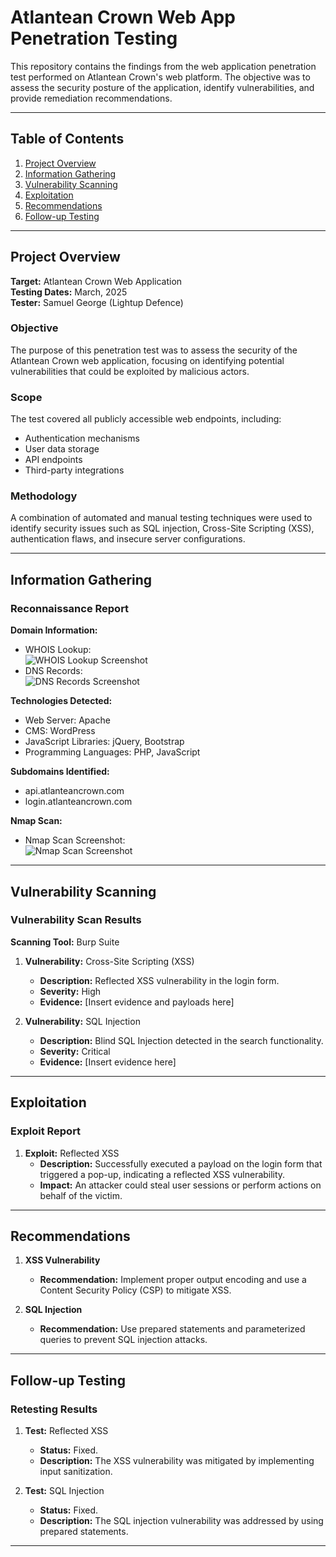 # Atlantean Crown Web App Penetration Testing

This repository contains the findings from the web application penetration test performed on Atlantean Crown's web platform. The objective was to assess the security posture of the application, identify vulnerabilities, and provide remediation recommendations.

---

## Table of Contents

1. [Project Overview](#project-overview)  
2. [Information Gathering](#information-gathering)  
3. [Vulnerability Scanning](#vulnerability-scanning)  
4. [Exploitation](#exploitation)  
5. [Recommendations](#recommendations)  
6. [Follow-up Testing](#follow-up-testing)  

---

## Project Overview

**Target:** Atlantean Crown Web Application  
**Testing Dates:** March, 2025  
**Tester:** Samuel George (Lightup Defence)

### Objective  
The purpose of this penetration test was to assess the security of the Atlantean Crown web application, focusing on identifying potential vulnerabilities that could be exploited by malicious actors.

### Scope  
The test covered all publicly accessible web endpoints, including:  
- Authentication mechanisms  
- User data storage  
- API endpoints  
- Third-party integrations

### Methodology  
A combination of automated and manual testing techniques were used to identify security issues such as SQL injection, Cross-Site Scripting (XSS), authentication flaws, and insecure server configurations.

---

## Information Gathering

### Reconnaissance Report

**Domain Information:**  
- WHOIS Lookup:  
  ![WHOIS Lookup Screenshot](path/to/whois_screenshot.png)  
- DNS Records:  
  ![DNS Records Screenshot](path/to/dns_records_screenshot.png)

**Technologies Detected:**  
- Web Server: Apache  
- CMS: WordPress  
- JavaScript Libraries: jQuery, Bootstrap  
- Programming Languages: PHP, JavaScript

**Subdomains Identified:**  
- api.atlanteancrown.com  
- login.atlanteancrown.com

**Nmap Scan:**  
- Nmap Scan Screenshot:  
  ![Nmap Scan Screenshot](path/to/nmap_screenshot.png)

---

## Vulnerability Scanning

### Vulnerability Scan Results

**Scanning Tool:** Burp Suite

1. **Vulnerability:** Cross-Site Scripting (XSS)  
   - **Description:** Reflected XSS vulnerability in the login form.  
   - **Severity:** High  
   - **Evidence:** [Insert evidence and payloads here]

2. **Vulnerability:** SQL Injection  
   - **Description:** Blind SQL Injection detected in the search functionality.  
   - **Severity:** Critical  
   - **Evidence:** [Insert evidence here]

---

## Exploitation

### Exploit Report

1. **Exploit:** Reflected XSS  
   - **Description:** Successfully executed a payload on the login form that triggered a pop-up, indicating a reflected XSS vulnerability.  
   - **Impact:** An attacker could steal user sessions or perform actions on behalf of the victim.

---

## Recommendations

1. **XSS Vulnerability**  
   - **Recommendation:** Implement proper output encoding and use a Content Security Policy (CSP) to mitigate XSS.

2. **SQL Injection**  
   - **Recommendation:** Use prepared statements and parameterized queries to prevent SQL injection attacks.

---

## Follow-up Testing

### Retesting Results

1. **Test:** Reflected XSS  
   - **Status:** Fixed.  
   - **Description:** The XSS vulnerability was mitigated by implementing input sanitization.

2. **Test:** SQL Injection  
   - **Status:** Fixed.  
   - **Description:** The SQL injection vulnerability was addressed by using prepared statements.

---
